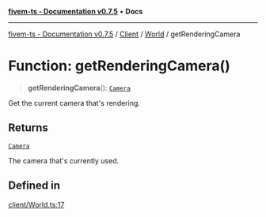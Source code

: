 [**fivem-ts - Documentation v0.7.5**](../../../../../README.md) • **Docs**

***

[fivem-ts - Documentation v0.7.5](../../../../../README.md) / [Client](../../../README.md) / [World](../README.md) / getRenderingCamera

# Function: getRenderingCamera()

> **getRenderingCamera**(): [`Camera`](../../../classes/Camera.md)

Get the current camera that's rendering.

## Returns

[`Camera`](../../../classes/Camera.md)

The camera that's currently used.

## Defined in

[client/World.ts:17](https://github.com/Purpose-Dev/fivem-ts/blob/main/src/client/World.ts#L17)

